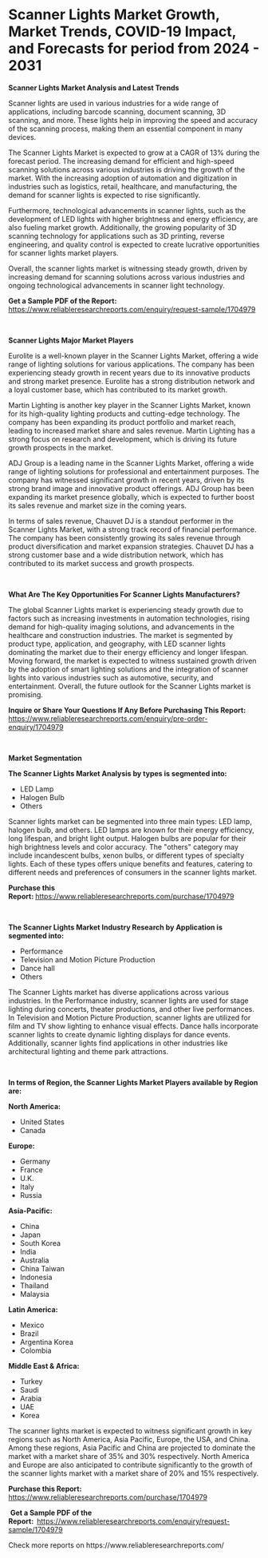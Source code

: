 <p><h1>Scanner Lights Market Growth, Market Trends, COVID-19 Impact, and Forecasts for period from 2024 - 2031</h1></p><p><strong>Scanner Lights Market Analysis and Latest Trends</strong></p>
<p><p>Scanner lights are used in various industries for a wide range of applications, including barcode scanning, document scanning, 3D scanning, and more. These lights help in improving the speed and accuracy of the scanning process, making them an essential component in many devices.</p><p>The Scanner Lights Market is expected to grow at a CAGR of 13% during the forecast period. The increasing demand for efficient and high-speed scanning solutions across various industries is driving the growth of the market. With the increasing adoption of automation and digitization in industries such as logistics, retail, healthcare, and manufacturing, the demand for scanner lights is expected to rise significantly.</p><p>Furthermore, technological advancements in scanner lights, such as the development of LED lights with higher brightness and energy efficiency, are also fueling market growth. Additionally, the growing popularity of 3D scanning technology for applications such as 3D printing, reverse engineering, and quality control is expected to create lucrative opportunities for scanner lights market players.</p><p>Overall, the scanner lights market is witnessing steady growth, driven by increasing demand for scanning solutions across various industries and ongoing technological advancements in scanner light technology.</p></p>
<p><strong>Get a Sample PDF of the Report:&nbsp;</strong> <a href="https://www.reliableresearchreports.com/enquiry/request-sample/1704979">https://www.reliableresearchreports.com/enquiry/request-sample/1704979</a></p>
<p>&nbsp;</p>
<p><strong>Scanner Lights Major Market Players</strong></p>
<p><p>Eurolite is a well-known player in the Scanner Lights Market, offering a wide range of lighting solutions for various applications. The company has been experiencing steady growth in recent years due to its innovative products and strong market presence. Eurolite has a strong distribution network and a loyal customer base, which has contributed to its market growth.</p><p>Martin Lighting is another key player in the Scanner Lights Market, known for its high-quality lighting products and cutting-edge technology. The company has been expanding its product portfolio and market reach, leading to increased market share and sales revenue. Martin Lighting has a strong focus on research and development, which is driving its future growth prospects in the market.</p><p>ADJ Group is a leading name in the Scanner Lights Market, offering a wide range of lighting solutions for professional and entertainment purposes. The company has witnessed significant growth in recent years, driven by its strong brand image and innovative product offerings. ADJ Group has been expanding its market presence globally, which is expected to further boost its sales revenue and market size in the coming years.</p><p>In terms of sales revenue, Chauvet DJ is a standout performer in the Scanner Lights Market, with a strong track record of financial performance. The company has been consistently growing its sales revenue through product diversification and market expansion strategies. Chauvet DJ has a strong customer base and a wide distribution network, which has contributed to its market success and growth prospects.</p></p>
<p>&nbsp;</p>
<p><strong>What Are The Key Opportunities For Scanner Lights Manufacturers?</strong></p>
<p><p>The global Scanner Lights market is experiencing steady growth due to factors such as increasing investments in automation technologies, rising demand for high-quality imaging solutions, and advancements in the healthcare and construction industries. The market is segmented by product type, application, and geography, with LED scanner lights dominating the market due to their energy efficiency and longer lifespan. Moving forward, the market is expected to witness sustained growth driven by the adoption of smart lighting solutions and the integration of scanner lights into various industries such as automotive, security, and entertainment. Overall, the future outlook for the Scanner Lights market is promising.</p></p>
<p><strong>Inquire or Share Your Questions If Any Before Purchasing This Report:</strong> <a href="https://www.reliableresearchreports.com/enquiry/pre-order-enquiry/1704979">https://www.reliableresearchreports.com/enquiry/pre-order-enquiry/1704979</a></p>
<p>&nbsp;</p>
<p><strong>Market Segmentation</strong></p>
<p><strong>The Scanner Lights Market Analysis by types is segmented into:</strong></p>
<p><ul><li>LED Lamp</li><li>Halogen Bulb</li><li>Others</li></ul></p>
<p><p>Scanner lights market can be segmented into three main types: LED lamp, halogen bulb, and others. LED lamps are known for their energy efficiency, long lifespan, and bright light output. Halogen bulbs are popular for their high brightness levels and color accuracy. The "others" category may include incandescent bulbs, xenon bulbs, or different types of specialty lights. Each of these types offers unique benefits and features, catering to different needs and preferences of consumers in the scanner lights market.</p></p>
<p><strong>Purchase this Report:&nbsp;</strong><a href="https://www.reliableresearchreports.com/purchase/1704979">https://www.reliableresearchreports.com/purchase/1704979</a></p>
<p>&nbsp;</p>
<p><strong>The Scanner Lights Market Industry Research by Application is segmented into:</strong></p>
<p><ul><li>Performance</li><li>Television and Motion Picture Production</li><li>Dance hall</li><li>Others</li></ul></p>
<p><p>The Scanner Lights market has diverse applications across various industries. In the Performance industry, scanner lights are used for stage lighting during concerts, theater productions, and other live performances. In Television and Motion Picture Production, scanner lights are utilized for film and TV show lighting to enhance visual effects. Dance halls incorporate scanner lights to create dynamic lighting displays for dance events. Additionally, scanner lights find applications in other industries like architectural lighting and theme park attractions.</p></p>
<p>&nbsp;</p>
<p><strong>In terms of Region, the Scanner Lights Market Players available by Region are:</strong></p>
<p>
    <p> <strong> North America: </strong>
        <ul>
            <li>United States</li>
            <li>Canada</li>
        </ul>
        </p> 
    <p> <strong> Europe: </strong>
        <ul>
            <li>Germany</li>
            <li>France</li>
            <li>U.K.</li>
            <li>Italy</li>
            <li>Russia</li>
        </ul>
        </p> 
    <p> <strong> Asia-Pacific: </strong>
        <ul>
            <li>China</li>
            <li>Japan</li>
            <li>South Korea</li>
            <li>India</li>
            <li>Australia</li>
            <li>China Taiwan</li>
            <li>Indonesia</li>
            <li>Thailand</li>
            <li>Malaysia</li>
        </ul>
        </p> 
    <p> <strong> Latin America: </strong>
        <ul>
            <li>Mexico</li>
            <li>Brazil</li>
            <li>Argentina Korea</li>
            <li>Colombia</li>
        </ul>
        </p> 
    <p> <strong> Middle East & Africa: </strong>
        <ul>
            <li>Turkey</li>
            <li>Saudi</li>
            <li>Arabia</li>
            <li>UAE</li>
            <li>Korea</li>
        </ul>
    </p>
    </p>
<p><p>The scanner lights market is expected to witness significant growth in key regions such as North America, Asia Pacific, Europe, the USA, and China. Among these regions, Asia Pacific and China are projected to dominate the market with a market share of 35% and 30% respectively. North America and Europe are also anticipated to contribute significantly to the growth of the scanner lights market with a market share of 20% and 15% respectively.</p></p>
<p><strong>Purchase this Report: </strong><a href="https://www.reliableresearchreports.com/purchase/1704979">https://www.reliableresearchreports.com/purchase/1704979</a></p>
<p>&nbsp;<strong>Get a Sample PDF of the Report:&nbsp;&nbsp;</strong><a href="https://www.reliableresearchreports.com/enquiry/request-sample/1704979">https://www.reliableresearchreports.com/enquiry/request-sample/1704979</a></p>
<p><strong></strong></p>
<p>Check more reports on https://www.reliableresearchreports.com/</p>